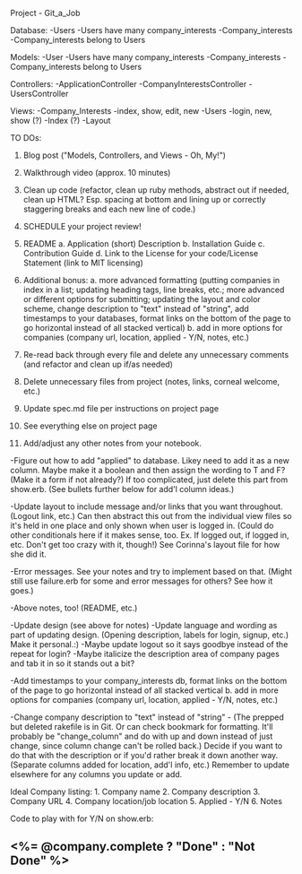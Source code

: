 Project - Git_a_Job 

Database: 
   -Users 
      -Users have many company_interests 
   -Company_interests
      -Company_interests belong to Users
      
Models: 
   -User
      -Users have many company_interests 
   -Company_interests
      -Company_interests belong to Users

Controllers:
   -ApplicationController
   -CompanyInterestsController 
   -UsersController 

Views:
    -Company_Interests
       -index, show, edit, new 
    -Users 
       -login, new, show (?)
    -Index (?)
    -Layout 
    
TO DOs:
  1. Blog post ("Models, Controllers, and Views - Oh, My!")
  2. Walkthrough video (approx. 10 minutes)
  3. Clean up code (refactor, clean up ruby methods, abstract out if needed, clean up HTML? Esp. spacing at bottom and lining up or correctly staggering breaks and each new line of code.)
  4. SCHEDULE your project review!

  6. README
      a. Application (short) Description
      b. Installation Guide
      c. Contribution Guide
      d. Link to the License for your code/License Statement (link to MIT licensing)
  7. Additional bonus:
       a. more advanced formatting (putting companies in index in a list; updating heading tags, line breaks, etc.; more advanced or different options for submitting; updating the layout and color scheme, change description to "text" instead of "string", add timestamps to your databases, format links on the bottom of the page to go horizontal instead of all stacked vertical)
       b. add in more options for companies (company url, location, applied - Y/N, notes, etc.)
  8. Re-read back through every file and delete any unnecessary comments (and refactor and clean up if/as needed)
  9. Delete unnecessary files from project (notes, links, corneal welcome, etc.)
  10. Update spec.md file per instructions on project page 
  11. See everything else on project page
  12. Add/adjust any other notes from your notebook.
  
  

  
  -Figure out how to add "applied" to database. Likey need to add it as a new column. Maybe make it a boolean and then assign the wording to T and F? (Make it a form if not already?) If too complicated, just delete this part from show.erb. (See bullets further below for add'l column ideas.)
  
  -Update layout to include message and/or links that you want throughout. (Logout link, etc.) Can then abstract this out from the individual view files so it's held in one place and only shown when user is logged in. (Could do other conditionals here if it makes sense, too. Ex. If logged out, if logged in, etc. Don't get too crazy with it, though!) See Corinna's layout file for how she did it.
  
  -Error messages. See your notes and try to implement based on that. (Might still use failure.erb for some and error messages for others? See how it goes.)
  
  -Above notes, too! (README, etc.)
  
  -Update design (see above for notes)
      -Update language and wording as part of updating design. (Opening description, labels for login, signup, etc.) Make it personal.:)
      -Maybe update logout so it says goodbye instead of the repeat for login?
      -Maybe italicize the description area of company pages and tab it in so it stands out a bit?
  
  -Add timestamps to your company_interests db, format links on the bottom of the page to go horizontal instead of all stacked vertical
       b. add in more options for companies (company url, location, applied - Y/N, notes, etc.)
       
  -Change company description to "text" instead of "string" - (The prepped but deleted rakefile is in Git. Or can check bookmark for formatting. It'll probably be "change_column" and do with up and down instead of just change, since column change can't be rolled back.) Decide if you want to do that with the description or if you'd rather break it down another way. (Separate columns added for location, add'l info, etc.) Remember to update elsewhere for any columns you update or add.
  
  
  
  
  Ideal Company listing:
     1. Company name
     2. Company description
     3. Company URL
     4. Company location/job location 
     5. Applied - Y/N
     6. Notes
     
     
  Code to play with for Y/N on show.erb: 
  <br>
  <h2><%= @company.complete ? "Done" : "Not Done" %></h2>
     
      
  

 

  
  
